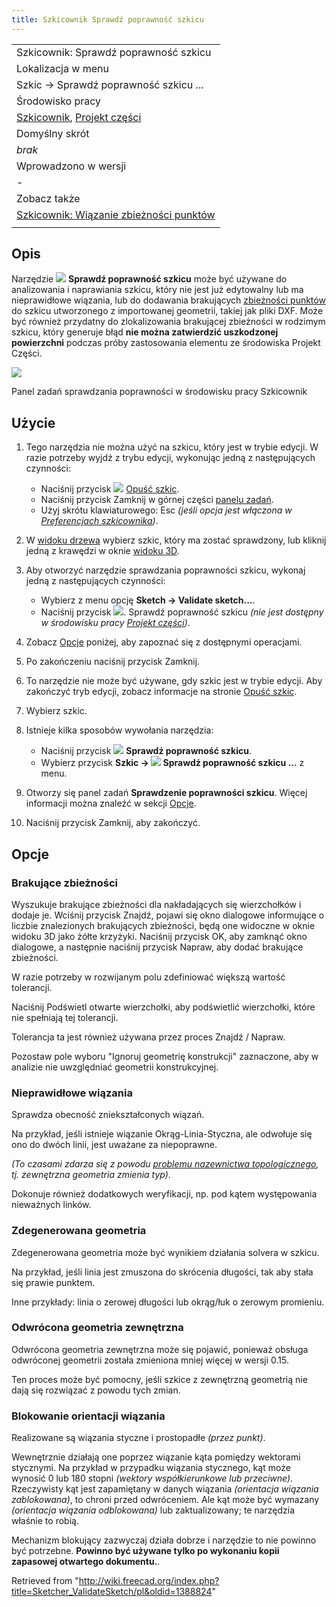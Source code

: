 ```yaml
---
title: Szkicownik Sprawdź poprawność szkicu
---
```

|  |
| --- |
| Szkicownik: Sprawdź poprawność szkicu |
| Lokalizacja w menu |
| Szkic → Sprawdź poprawność szkicu ... |
| Środowisko pracy |
| [Szkicownik](/Sketcher_Workbench/pl "Sketcher Workbench/pl"), [Projekt części](/PartDesign_Workbench/pl "PartDesign Workbench/pl") |
| Domyślny skrót |
| *brak* |
| Wprowadzono w wersji |
| - |
| Zobacz także |
| [Szkicownik: Wiązanie zbieżności punktów](/Sketcher_ConstrainCoincident/pl "Sketcher ConstrainCoincident/pl") |
|  |

## Opis

Narzędzie ![](/images/Sketcher_ValidateSketch.svg) **Sprawdź poprawność szkicu** może być używane do analizowania i naprawiania szkicu, który nie jest już edytowalny lub ma nieprawidłowe wiązania, lub do dodawania brakujących [zbieżności punktów](/Sketcher_ConstrainCoincident/pl "Sketcher ConstrainCoincident/pl") do szkicu utworzonego z importowanej geometrii, takiej jak pliki DXF. Może być również przydatny do zlokalizowania brakującej zbieżności w rodzimym szkicu, który generuje błąd **nie można zatwierdzić uszkodzonej powierzchni** podczas próby zastosowania elementu ze środowiska Projekt Części.

![](/images/Sketcher_ValidateSketch_taskpanel.png)

Panel zadań sprawdzania poprawności w środowisku pracy Szkicownik

## Użycie

1. Tego narzędzia nie można użyć na szkicu, który jest w trybie edycji. W razie potrzeby wyjdź z trybu edycji, wykonując jedną z następujących czynności:
   * Naciśnij przycisk ![](/images/Sketcher_LeaveSketch.svg) [Opuść szkic](/Sketcher_LeaveSketch/pl "Sketcher LeaveSketch/pl").
   * Naciśnij przycisk Zamknij w górnej części [panelu zadań](/Task_panel/pl "Task panel/pl").
   * Użyj skrótu klawiaturowego: Esc *(jeśli opcja jest włączona w [Preferencjach szkicownika](/Sketcher_Preferences/pl#Informacje_og.C3.B3lne "Sketcher Preferences/pl"))*.
2. W [widoku drzewa](/Tree_view/pl "Tree view/pl") wybierz szkic, który ma zostać sprawdzony, lub kliknij jedną z krawędzi w oknie [widoku 3D](/3D_view/pl "3D view/pl").
3. Aby otworzyć narzędzie sprawdzania poprawności szkicu, wykonaj jedną z następujących czynności:
   * Wybierz z menu opcję **Sketch → Validate sketch...**.
   * Naciśnij przycisk ![](/images/Sketcher_ValidateSketch.svg). Sprawdź poprawność szkicu *(nie jest dostępny w środowisku pracy [Projekt części](/PartDesign_Workbench/pl "PartDesign Workbench/pl"))*.
4. Zobacz [Opcje](#Opcje) poniżej, aby zapoznać się z dostępnymi operacjami.
5. Po zakończeniu naciśnij przycisk Zamknij.

1. To narzędzie nie może być używane, gdy szkic jest w trybie edycji. Aby zakończyć tryb edycji, zobacz informacje na stronie [Opuść szkic](/Sketcher_LeaveSketch/pl "Sketcher LeaveSketch/pl").
2. Wybierz szkic.
3. Istnieje kilka sposobów wywołania narzędzia:
   * Naciśnij przycisk ![](/images/Sketcher_ValidateSketch.svg) **Sprawdź poprawność szkicu**.
   * Wybierz przycisk **Szkic → ![](/images/Sketcher_ValidateSketch.svg) Sprawdź poprawność szkicu ...** z menu.
4. Otworzy się panel zadań **Sprawdzenie poprawności szkicu**. Więcej informacji można znaleźć w sekcji [Opcje](#Opcje).
5. Naciśnij przycisk Zamknij, aby zakończyć.

## Opcje

### Brakujące zbieżności

Wyszukuje brakujące zbieżności dla nakładających się wierzchołków i dodaje je. Wciśnij przycisk Znajdź, pojawi się okno dialogowe informujące o liczbie znalezionych brakujących zbieżności, będą one widoczne w oknie widoku 3D jako żółte krzyżyki. Naciśnij przycisk OK, aby zamknąć okno dialogowe, a następnie naciśnij przycisk Napraw, aby dodać brakujące zbieżności.

W razie potrzeby w rozwijanym polu zdefiniować większą wartość tolerancji.

Naciśnij Podświetl otwarte wierzchołki, aby podświetlić wierzchołki, które nie spełniają tej tolerancji.

Tolerancja ta jest również używana przez proces Znajdź / Napraw.

Pozostaw pole wyboru "Ignoruj geometrię konstrukcji" zaznaczone, aby w analizie nie uwzględniać geometrii konstrukcyjnej.

### Nieprawidłowe wiązania

Sprawdza obecność zniekształconych wiązań.

Na przykład, jeśli istnieje wiązanie Okrąg-Linia-Styczna, ale odwołuje się ono do dwóch linii, jest uważane za niepoprawne.

*(To czasami zdarza się z powodu [problemu nazewnictwa topologicznego](/Topological_naming_problem/pl "Topological naming problem/pl"), tj. zewnętrzna geometria zmienia typ)*.

Dokonuje również dodatkowych weryfikacji, np. pod kątem występowania nieważnych linków.

### Zdegenerowana geometria

Zdegenerowana geometria może być wynikiem działania solvera w szkicu.

Na przykład, jeśli linia jest zmuszona do skrócenia długości, tak aby stała się prawie punktem.

Inne przykłady: linia o zerowej długości lub okrąg/łuk o zerowym promieniu.

### Odwrócona geometria zewnętrzna

Odwrócona geometria zewnętrzna może się pojawić, ponieważ obsługa odwróconej geometrii została zmieniona mniej więcej w wersji 0.15.

Ten proces może być pomocny, jeśli szkice z zewnętrzną geometrią nie dają się rozwiązać z powodu tych zmian.

### Blokowanie orientacji wiązania

Realizowane są wiązania styczne i prostopadłe *(przez punkt)*.

Wewnętrznie działają one poprzez wiązanie kąta pomiędzy wektorami stycznymi. Na przykład w przypadku wiązania stycznego, kąt może wynosić 0 lub 180 stopni *(wektory współkierunkowe lub przeciwne)*. Rzeczywisty kąt jest zapamiętany w danych wiązania *(orientacja wiązania zablokowana)*, to chroni przed odwróceniem. Ale kąt może być wymazany *(orientacja wiązania odblokowana)* lub zaktualizowany; te narzędzia właśnie to robią.

Mechanizm blokujący zazwyczaj działa dobrze i narzędzie to nie powinno być potrzebne. **Powinno być używane tylko po wykonaniu kopii zapasowej otwartego dokumentu.**.

Retrieved from "<http://wiki.freecad.org/index.php?title=Sketcher_ValidateSketch/pl&oldid=1388824>"